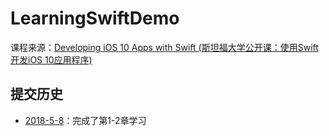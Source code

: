 # LearningSwiftDemo
课程来源：[Developing iOS 10 Apps with Swift (斯坦福大学公开课：使用Swift开发iOS 10应用程序)](http://www.swift51.com/course/4.html)

## 提交历史
* [2018-5-8](https://github.com/HelloiWorld/LearningSwiftDemo/tree/f637a6dfdf63cd08c63247a60194cb633e89cba1)：完成了第1-2章学习
